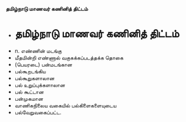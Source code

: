 **தமிழ்நாடு மாணவர் கணினித் திட்டம்**
- # தமிழ்நாடு மாணவர் கணினித் திட்டம்
- n. எண்ணின் மடங்கு
- மீதமின்றி எண்ணால் வகுகக்கப்படத்தக்க தொகை
- (பெயரடை) பன்மடங்கான
- பல்கூறடங்கிய
- பல்கூறுகளாலான
- பல் உறுப்புக்களாலான
- பல் கூட்டான
- பன்முகமான
- வாணிகநிலைய வகையில் பல்கிளைகளையுடைய
- பல்வேறுவகைப்பட்ட.

